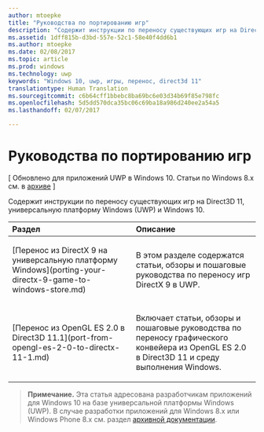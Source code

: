 ```yaml
---
author: mtoepke
title: "Руководства по портированию игр"
description: "Содержит инструкции по переносу существующих игр на Direct3D 11, универсальную платформу Windows (UWP) и Windows 10."
ms.assetid: 1dff815b-d3bd-557e-52c1-58e40f4dd6b1
ms.author: mtoepke
ms.date: 02/08/2017
ms.topic: article
ms.prod: windows
ms.technology: uwp
keywords: "Windows 10, uwp, игры, перенос, direct3d 11"
translationtype: Human Translation
ms.sourcegitcommit: c6b64cff1bbebc8ba69bc6e03d34b69f85e798fc
ms.openlocfilehash: 5d5dd570dca35bc06c69ba18a986d240ee2a54a5
ms.lasthandoff: 02/07/2017

---
```


# <a name="game-porting-guides"></a>Руководства по портированию игр


\[ Обновлено для приложений UWP в Windows 10. Статьи по Windows 8.x см. в [архиве](http://go.microsoft.com/fwlink/p/?linkid=619132) \]

Содержит инструкции по переносу существующих игр на Direct3D 11, универсальную платформу Windows (UWP) и Windows 10.

<table>
<colgroup>
<col width="50%" />
<col width="50%" />
</colgroup>
<thead>
<tr class="header">
<th align="left">Раздел</th>
<th align="left">Описание</th>
</tr>
</thead>
<tbody>
<tr class="odd">
<td align="left"><p>[Перенос из DirectX 9 на универсальную платформу Windows](porting-your-directx-9-game-to-windows-store.md)</p></td>
<td align="left"><p>В этом разделе содержатся статьи, обзоры и пошаговые руководства по переносу игр DirectX 9 в UWP.</p></td>
</tr>
<tr class="even">
<td align="left"><p>[Перенос из OpenGL ES 2.0 в Direct3D 11.1](port-from-opengl-es-2-0-to-directx-11-1.md)</p></td>
<td align="left"><p>Включает статьи, обзоры и пошаговые руководства по переносу графического конвейера из OpenGL ES 2.0 в Direct3D 11 и среду выполнения Windows.</p></td>
</tr>
</tbody>
</table>

 

> **Примечание.** Эта статья адресована разработчикам приложений для Windows 10 на базе универсальной платформы Windows (UWP). В случае разработки приложений для Windows 8.x или Windows Phone 8.x см. раздел [архивной документации](http://go.microsoft.com/fwlink/p/?linkid=619132).

 

 

 





